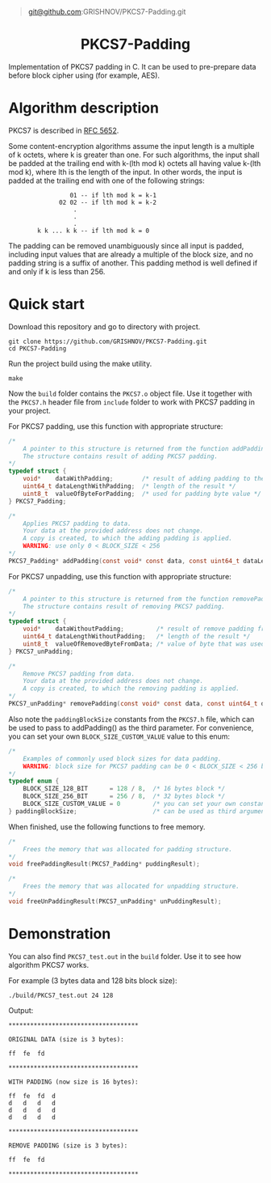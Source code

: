 > git@github.com:GRISHNOV/PKCS7-Padding.git

<h1 align="center">PKCS7-Padding</h1>

Implementation of PKCS7 padding in C. It can be used to pre-prepare data before block cipher using (for example, AES).

# Algorithm description

   PKCS7 is described in [RFC 5652](https://tools.ietf.org/html/rfc5652#section-6.3).
    
   Some content-encryption algorithms assume the input length is a
   multiple of k octets, where k is greater than one.  For such
   algorithms, the input shall be padded at the trailing end with
   k-(lth mod k) octets all having value k-(lth mod k), where lth is
   the length of the input.  In other words, the input is padded at
   the trailing end with one of the following strings:

                     01 -- if lth mod k = k-1
                  02 02 -- if lth mod k = k-2
                      .
                      .
                      .
            k k ... k k -- if lth mod k = 0

   The padding can be removed unambiguously since all input is padded,
   including input values that are already a multiple of the block size,
   and no padding string is a suffix of another.  This padding method is
   well defined if and only if k is less than 256.

# Quick start

Download this repository and go to directory with project.

```
git clone https://github.com/GRISHNOV/PKCS7-Padding.git
cd PKCS7-Padding
```

Run the project build using the make utility.

```
make
```

Now the `build` folder contains the `PKCS7.o` object file. Use it together with the `PKCS7.h` header file from `include` folder to work with PKCS7 padding in your project.

For PKCS7 padding, use this function with appropriate structure:

```C
/* 
    A pointer to this structure is returned from the function addPadding().
    The structure contains result of adding PKCS7 padding.
*/
typedef struct {
    void*    dataWithPadding;        /* result of adding padding to the data */
    uint64_t dataLengthWithPadding;  /* length of the result */
    uint8_t  valueOfByteForPadding;  /* used for padding byte value */
} PKCS7_Padding; 

/* 
    Applies PKCS7 padding to data.
    Your data at the provided address does not change. 
    A copy is created, to which the adding padding is applied.
    WARNING: use only 0 < BLOCK_SIZE < 256
*/
PKCS7_Padding* addPadding(const void* const data, const uint64_t dataLength, const uint8_t BLOCK_SIZE);
```

For PKCS7 unpadding, use this function with appropriate structure:

```C
/* 
    A pointer to this structure is returned from the function removePadding().
    The structure contains result of removing PKCS7 padding.
*/
typedef struct {
    void*    dataWithoutPadding;         /* result of remove padding from data */
    uint64_t dataLengthWithoutPadding;   /* length of the result */
    uint8_t  valueOfRemovedByteFromData; /* value of byte that was used for padding */
} PKCS7_unPadding;                              

/* 
    Remove PKCS7 padding from data.
    Your data at the provided address does not change. 
    A copy is created, to which the removing padding is applied.
*/
PKCS7_unPadding* removePadding(const void* const data, const uint64_t dataLength);
```

Also note the `paddingBlockSize` constants from the `PKCS7.h` file, which can be used to pass to addPadding() as the third parameter. For convenience, you can set your own `BLOCK_SIZE_CUSTOM_VALUE` value to this enum:

```C
/* 
    Examples of commonly used block sizes for data padding.
    WARNING: block size for PKCS7 padding can be 0 < BLOCK_SIZE < 256 bytes.
*/
typedef enum {
    BLOCK_SIZE_128_BIT      = 128 / 8,  /* 16 bytes block */
    BLOCK_SIZE_256_BIT      = 256 / 8,  /* 32 bytes block */
    BLOCK_SIZE_CUSTOM_VALUE = 0         /* you can set your own constant to use */
} paddingBlockSize;                     /* can be used as third argument to the function addPadding() */
```
When finished, use the following functions to free memory.

```C
/*
    Frees the memory that was allocated for padding structure.
*/
void freePaddingResult(PKCS7_Padding* puddingResult);

/*
    Frees the memory that was allocated for unpadding structure.
*/
void freeUnPaddingResult(PKCS7_unPadding* unPuddingResult);
```

# Demonstration

You can also find `PKCS7_test.out` in the `build` folder. Use it to see how algorithm PKCS7 works.

For example (3 bytes data and 128 bits block size):

```
./build/PKCS7_test.out 24 128
```

Output:

```
************************************

ORIGINAL DATA (size is 3 bytes):

ff	fe	fd	

************************************

WITH PADDING (now size is 16 bytes):

ff	fe	fd	d
d	d	d	d
d	d	d	d
d	d	d	d

************************************

REMOVE PADDING (size is 3 bytes):

ff	fe	fd	

************************************
```